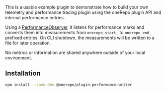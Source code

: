 This is a usable example plugin to demonstrate how to build your own telemetry and performance tracing plugin using the oneRepo plugin API and internal performance entries.

Using a [PerformanceObserver](https://nodejs.org/docs/latest-v18.x/api/perf_hooks.html#class-perf_hooksperformanceobserver), it listens for performance marks and converts them into measurements from `onerepo_start_` to `onerepo_end_` prefixed entries. On CLI shutdown, the measurements will be written to a file for later operation.

No metrics or information are shared anywhere outside of your local environment.

## Installation

```sh
npm install --save-dev @onerepo/plugin-performance-writer
```

<!-- start-install-typedoc -->
<!-- end-install-typedoc -->
